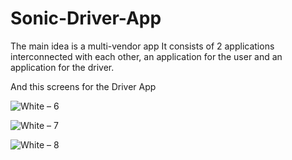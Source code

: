 # Sonic-Driver-App
The main idea is a multi-vendor app It consists of 2 applications interconnected with each other, an application for the user and an application for the driver. 

And this screens for the Driver App

![White – 6](https://user-images.githubusercontent.com/42490211/236887273-7c70a241-c191-46be-a42b-7e81a8291232.jpg)

![White – 7](https://user-images.githubusercontent.com/42490211/236887708-18ede7e5-29e2-471b-b625-c2ef48c749c3.jpg)

![White – 8](https://user-images.githubusercontent.com/42490211/236888867-f0762ded-e38f-4a3f-a3eb-4450248121d7.jpg)




